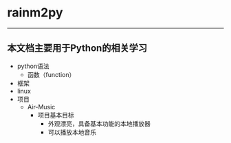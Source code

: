 # rainm2py
-------------------------------------
本文档主要用于Python的相关学习
-------------------------------------
+ python语法
  + 函数（function）
+ 框架
+ linux
+ 项目
  + Air-Music
    + 项目基本目标
      + 外观漂亮，具备基本功能的本地播放器
      + 可以播放本地音乐
